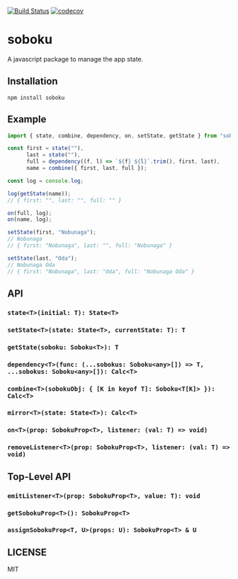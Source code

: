 [![Build Status](https://travis-ci.org/YooShibu/soboku.svg?branch=master)](https://travis-ci.org/YooShibu/soboku)
[![codecov](https://codecov.io/gh/YooShibu/soboku/branch/master/graph/badge.svg)](https://codecov.io/gh/YooShibu/soboku)


# soboku

A javascript package to manage the app state.

## Installation

    npm install soboku

## Example
~~~ typescript
import { state, combine, dependency, on, setState, getState } from "soboku"

const first = state(""),
      last = state(""),
      full = dependency((f, l) => `${f} ${l}`.trim(), first, last),
      name = combine({ first, last, full });

const log = console.log;

log(getState(name));
// { first: "", last: "", full: "" }

on(full, log);
on(name, log);

setState(first, "Nobunaga");
// Nobunaga
// { first: "Nobunaga", last: "", full: "Nobunaga" }

setState(last, "Oda");
// Nobunaga Oda
// { first: "Nobunaga", last: "Oda", full: "Nobunaga Oda" }

~~~

## API

### `state<T>(initial: T): State<T>`
### `setState<T>(state: State<T>, currentState: T): T`
### `getState(soboku: Soboku<T>): T`
### `dependency<T>(func: (...sobokus: Soboku<any>[]) => T, ...sobokus: Soboku<any>[]): Calc<T>`
### `combine<T>(sobokuObj: { [K in keyof T]: Soboku<T[K]> }): Calc<T>`
### `mirror<T>(state: State<T>): Calc<T>`
### `on<T>(prop: SobokuProp<T>, listener: (val: T) => void)`
### `removeListener<T>(prop: SobokuProp<T>, listener: (val: T) => void)`

## Top-Level API

### `emitListener<T>(prop: SobokuProp<T>, value: T): void`
### `getSobokuProp<T>(): SobokuProp<T>`
### `assignSobokuProp<T, U>(props: U): SobokuProp<T> & U`

## LICENSE
MIT